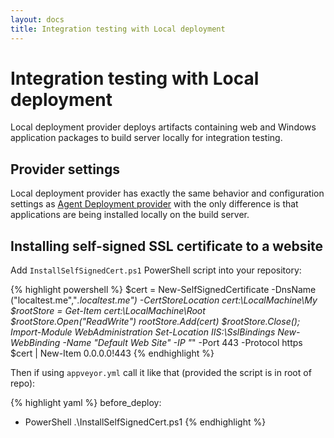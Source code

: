 ```yaml
---
layout: docs
title: Integration testing with Local deployment
---
```


# Integration testing with Local deployment

Local deployment provider deploys artifacts containing web and Windows application packages to build server locally for integration testing.

## Provider settings

Local deployment provider has exactly the same behavior and configuration settings as [Agent Deployment provider](/docs/deployment/agent) with the only difference is that applications
are being installed locally on the build server.

## Installing self-signed SSL certificate to a website

Add `InstallSelfSignedCert.ps1` PowerShell script into your repository:

{% highlight powershell %}
$cert = New-SelfSignedCertificate -DnsName ("localtest.me","*.localtest.me") -CertStoreLocation cert:\LocalMachine\My
$rootStore = Get-Item cert:\LocalMachine\Root
$rootStore.Open("ReadWrite")
$rootStore.Add($cert)
$rootStore.Close();
Import-Module WebAdministration
Set-Location IIS:\SslBindings
New-WebBinding -Name "Default Web Site" -IP "*" -Port 443 -Protocol https
$cert | New-Item 0.0.0.0!443
{% endhighlight %}

Then if using `appveyor.yml` call it like that (provided the script is in root of repo):

{% highlight yaml %}
before_deploy:
  - PowerShell .\InstallSelfSignedCert.ps1
{% endhighlight %}
